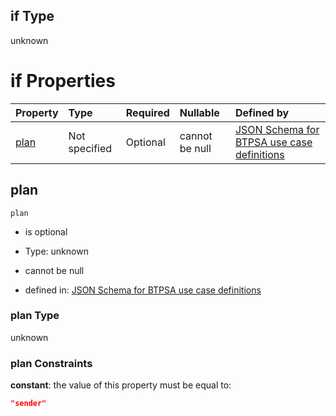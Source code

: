 ## if Type

unknown

# if Properties

| Property      | Type          | Required | Nullable       | Defined by                                                                                                                                                                                                                                  |
| :------------ | :------------ | :------- | :------------- | :------------------------------------------------------------------------------------------------------------------------------------------------------------------------------------------------------------------------------------------ |
| [plan](#plan) | Not specified | Optional | cannot be null | [JSON Schema for BTPSA use case definitions](btpsa-usecase-properties-services-items-allof-1-then-allof-86-then-allof-1-if-properties-plan.md "undefined#/properties/services/items/allOf/1/then/allOf/86/then/allOf/1/if/properties/plan") |

## plan



`plan`

*   is optional

*   Type: unknown

*   cannot be null

*   defined in: [JSON Schema for BTPSA use case definitions](btpsa-usecase-properties-services-items-allof-1-then-allof-86-then-allof-1-if-properties-plan.md "undefined#/properties/services/items/allOf/1/then/allOf/86/then/allOf/1/if/properties/plan")

### plan Type

unknown

### plan Constraints

**constant**: the value of this property must be equal to:

```json
"sender"
```
